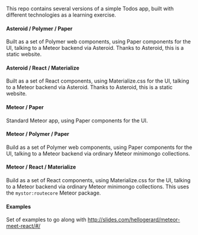 This repo contains several versions of a simple Todos app, built with different technologies as a learning exercise.

#### Asteroid / Polymer / Paper

Built as a set of Polymer web components, using Paper components for the UI, talking to a Meteor backend via Asteroid. 
Thanks to Asteroid, this is a static website.

#### Asteroid / React / Materialize

Built as a set of React components, using Materialize.css for the UI, talking to a Meteor backend via Asteroid. 
Thanks to Asteroid, this is a static website.

#### Meteor / Paper

Standard Meteor app, using Paper components for the UI.

#### Meteor / Polymer / Paper

Build as a set of Polymer web components, using Paper components for the UI, talking to a Meteor backend via ordinary 
Meteor minimongo collections.

#### Meteor / React / Materialize

Build as a set of React components, using Materialize.css for the UI, talking to a Meteor backend via ordinary 
Meteor minimongo collections. This uses the `mystor:routecore` Meteor package.

#### Examples

Set of examples to go along with http://slides.com/hellogerard/meteor-meet-react/#/

